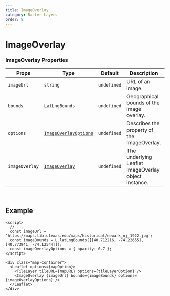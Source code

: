 ```yaml
---
title: ImageOverlay
category: Raster Layers
order: 8
---
```


<script>
  import ImageOverlayExample from '/src/common/sample/image_overlay/RasterImageOverlay.svelte';
</script>

# ImageOverlay

### ImageOverlay Properties

<div class='doc-table-container'>

| Props | Type | Default | Description | Required |
| --- | --- | --- | --- | -- |
| `imageUrl` | `string` | `undefined` | URL of an image. | `true` |
| `bounds` | `LatLngBounds` | `undefined` | Geographical bounds of the image overlay. | `true` |  
| `options` | [`ImageOverlayOptions`](https://leafletjs.com/reference.html#imageoverlay-option) | `undefined` | Describes the property of the ImageOverlay. | `false` |
| `imageOverlay` | [`ImageOverlay`](https://leafletjs.com/reference.html#imageoverlay) | `undefined` | The underlying Leaflet ImageOverlay object instance. | `false` |

</div>

<br>

## Example

<div class='example'>
  <ImageOverlayExample />

  ```svelte
  <script>
    // ...
    const imageUrl = 'https://maps.lib.utexas.edu/maps/historical/newark_nj_1922.jpg';
    const imageBounds = L.latLngBounds([[40.712216, -74.22655], [40.773941, -74.12544]]);
    const imageOverlayOptions = { opacity: 0.7 };
  </script>

  <div class="map-container">
    <Leaflet options={mapOption}>
      <TileLayer tileURL={mapURL} options={tileLayerOption} />
      <ImageOverlay {imageUrl} bounds={imageBounds} options={imageOverlayOptions} />
    </Leaflet>
  </div>
  ```

</div>